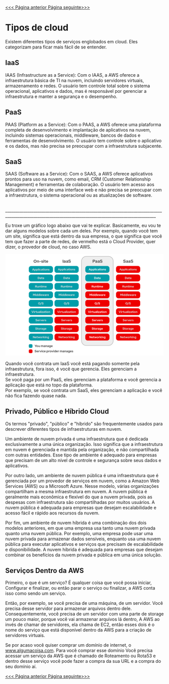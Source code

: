 <a href="../README.md" target="_self"  rel="prev"> <<< Página anterior </a> <a href="#" target="_self"  rel="prev"> Página seguinte>>> </a>



# Tipos de cloud 

Existem diferentes tipos de serviços englobados em cloud. Eles categorizam para ficar mais fácil de se entender.

## IaaS

IAAS (Infrastructure as a Service): Com o IAAS, a AWS oferece a infraestrutura básica de TI na nuvem, incluindo servidores virtuais, armazenamento e redes. O usuário tem controle total sobre o sistema operacional, aplicativos e dados, mas é responsável por gerenciar a infraestrutura e manter a segurança e o desempenho.

## PaaS

PAAS (Platform as a Service): Com o PAAS, a AWS oferece uma plataforma completa de desenvolvimento e implantação de aplicativos na nuvem, incluindo sistemas operacionais, middleware, bancos de dados e ferramentas de desenvolvimento. O usuário tem controle sobre o aplicativo e os dados, mas não precisa se preocupar com a infraestrutura subjacente.

## SaaS

SAAS (Software as a Service): Com o SAAS, a AWS oferece aplicativos prontos para uso na nuvem, como email, CRM (Customer Relationship Management) e ferramentas de colaboração. O usuário tem acesso aos aplicativos por meio de uma interface web e não precisa se preocupar com a infraestrutura, o sistema operacional ou as atualizações de software.

<br>
_________________________________________________________________________________________________________________________________________________________
<br>

Eu troxe  um gráfico logo abaixo que vai te explicar. Basicamente, eu vou te dar alguns modelos sobre cada um deles.
Por exemplo, quando você tem um site, significa que está dentro da sua empresa, o que significa que você tem que fazer a parte de redes, de vermelho está o Cloud Provider, quer dizer, o provedor de cloud, no caso AWS.

<img src= "imagens/cn.png" width="600px"/>

Quando você contrata um IaaS você está pagando somente pela infraestrutura, fora isso, é você que gerencia. Eles gerenciam a infraestrutura. <br> 
Se você paga por um PaaS, eles gerenciam a plataforma e você gerencia a aplicação que está no topo da plataforma. <br>
Por exemplo, se você contrata um SaaS, eles gerenciam a aplicação e você não fica fazendo quase nada. <br>

## Privado, Público e Híbrido Cloud

Os termos "privado", "público" e "híbrido" são frequentemente usados para descrever diferentes tipos de infraestruturas em nuvem.

Um ambiente de nuvem privada é uma infraestrutura que é dedicada exclusivamente a uma única organização. Isso significa que a infraestrutura em nuvem é gerenciada e mantida pela organização, e não compartilhada com outras entidades. Esse tipo de ambiente é adequado para empresas que precisam de um alto nível de controle e segurança sobre seus dados e aplicativos.

Por outro lado, um ambiente de nuvem pública é uma infraestrutura que é gerenciada por um provedor de serviços em nuvem, como a Amazon Web Services (AWS) ou a Microsoft Azure. Nesse modelo, várias organizações compartilham a mesma infraestrutura em nuvem. A nuvem pública é geralmente mais econômica e flexível do que a nuvem privada, pois as despesas com infraestrutura são compartilhadas por muitos usuários. A nuvem pública é adequada para empresas que desejam escalabilidade e acesso fácil e rápido aos recursos da nuvem.

Por fim, um ambiente de nuvem híbrida é uma combinação dos dois modelos anteriores, em que uma empresa usa tanto uma nuvem privada quanto uma nuvem pública. Por exemplo, uma empresa pode usar uma nuvem privada para armazenar dados sensíveis, enquanto usa uma nuvem pública para executar aplicativos e serviços que precisam de escalabilidade e disponibilidade. A nuvem híbrida é adequada para empresas que desejam combinar os benefícios da nuvem privada e pública em uma única solução.


## Serviços Dentro da AWS


Primeiro, o que é um serviço? É qualquer coisa que você possa iniciar, Configurar e finalizar, ou então parar o serviço ou finalizar, a AWS conta isso como sendo um serviço.

Então, por exemplo, se você precisa de uma máquina, de um servidor. Você precisa desse servidor para armazenar arquivos dentro dele. Consequentemente, você precisa de um servidor com uma parte de storage um pouco maior, porque você vai armazenar arquivos lá dentro, A AWS ao invés de chamar de servidores, ela chama de EC2, então esses dois é o nome do serviço que está disponível dentro da AWS para a criação de servidores virtuais.

Se por acaso você quiser comprar um domínio de internet, o www.algumacoisa.com. Para você comprar esse domínio Você precisa acessar um serviço da AWS que é chamado de Roteamento ou Rota53 e dentro desse serviço você pode fazer a compra da sua URL e a compra do seu domínio aí.







<a href="../README.md" target="_self"  rel="prev"> <<< Página anterior </a> <a href="#" target="_self"  rel="prev"> Página seguinte>>> </a>




